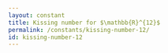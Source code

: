 ```yaml
---
layout: constant
title: Kissing number for $\mathbb{R}^{12}$
permalink: /constants/kissing-number-12/
id: kissing-number-12
---
```

